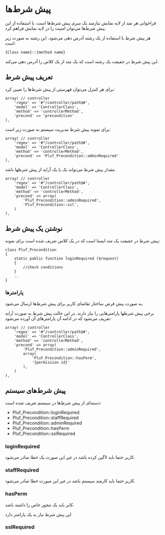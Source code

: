 
# پیش شرط‌ها

فراخوانی هر متد از لایه نمایش نیازمند یک سری پیش شرط‌ها است. با استفاده از این پیش شرط‌ها می‌توان امنیت را در لایه نمایش فراهم کرد.

هر پیش شرط با استفاده از یک رشته آدرس دهی می‌شود. این رشته به صورت زیر است:

	{Class name}::{method name}

این پیش شرط در حقیقت یک رشته است که یک متد از یک کلاس را آدرس دهی می‌کند.

## تعریف پیش شرط

برای هر کنترل می‌توان فهرستی از پیش شرط‌ها را تعیین کرد:

	
    array( // controller
        'regex' => '#^/controller/path$#',
        'model' => 'ControllerClass',
        'method' => 'controllerMethod',
        'precond' => 'precondition'
    ),

برای نمونه پیش شرط مدیریت سیستم به صورت زیر است:

	
    array( // controller
        'regex' => '#^/controller/path$#',
        'model' => 'ControllerClass',
        'method' => 'controllerMethod',
        'precond' => 'Pluf_Precondition::adminRequired'
    ),


مقدار پیش شرط می‌تواند یک یا یک آرایه از پیش شرطها باشد.

	
    array( // controller
        'regex' => '#^/controller/path$#',
        'model' => 'ControllerClass',
        'method' => 'controllerMethod',
        'precond' => array(
        	'Pluf_Precondition::adminRequired',
        	'Pluf_Precondition::ssl',
        )
    ),

## نوشتن یک پیش شرط

پیش شرط در حقیقت یک متد ایستا است که در یک کلاس تعریف شده است برای نمونه:

	class Pluf_Precondition
	{
	    static public function loginRequired ($request)
	    {
	    	//check conditions
	    }
	    ..
	}

### پارامترها

به صورت پیش فرض ساختار تقاضای کاربر برای پیش شرط‌ها ارسال می‌شود.

برخی پیش شرطها پارامترهایی را نیاز دارند. در این حالت پیش شرط به صورت آرایه تعریف می‌شود که در ادامه آن پارامترهای آن آورده می‌شود:

    array( // controller
	    'regex' => '#^/controller/path$#',
	    'model' => 'ControllerClass',
	    'method' => 'controllerMethod',
	    'precond' => array(
	    	'Pluf_Precondition::adminRequired',
	    	array(
				'Pluf_Precondition::hasPerm',
				'{permission id}'
			),
	    )
    ),

## پیش شرط‌های سیستم

دسته‌ای از پیش شرط‌ها در سیستم تعریف شده است:

- Pluf_Precondition::loginRequired
- Pluf_Precondition::staffRequired
- Pluf_Precondition::adminRequired
- Pluf_Precondition::hasPerm
- Pluf_Precondition::sslRequired

### loginRequired

کاربر حتما باید لاگین کرده باشد در غیر این صورت یک خطا صادر می‌شود.

### staffRequired

کاربر حتما باید کارمند سیستم باشد در غیر این صورت خطا صادر می‌شود.

### hasPerm

کابر باید یک مجوز خاص را داشته باشد. 

این پیش شرط نیاز به یک پارامتر دارد

### sslRequired

